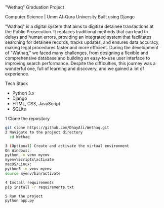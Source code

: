  "Wethaq" Graduation Project

Computer Science | Umm Al-Qura University
Built using Django

"Wathaq" is a digital system that aims to digitize detainee transactions at the Public Prosecution. It replaces traditional methods that can lead to delays and human errors, providing an integrated system that facilitates searching for detainee records, tracks updates, and ensures data accuracy, making legal procedures faster and more efficient. During the development of "Wathaq," we faced many challenges, from designing a flexible and comprehensive database and building an easy-to-use user interface to improving search performance. Despite the difficulties, this journey was a wonderful one, full of learning and discovery, and we gained a lot of experience.

 Tech Stack
- Python 3.x
- Django
- HTML, CSS, JavaScript
- SQLite
  

1 Clone the repository  
   ```bash
   git clone https://github.com/DhayAli/Wethaq.git
   2 Navigate to the project directory
     cd Wethaq

3 (Optional) Create and activate the virtual environment
On Windows:
 python -m venv myenv
myenv\Scripts\activate
 macOS/Linux:
python3 -m venv myenv
source myenv/bin/activate

4 Install requirements
  pip install -r requirements.txt

5 Run the project
  python app.py

